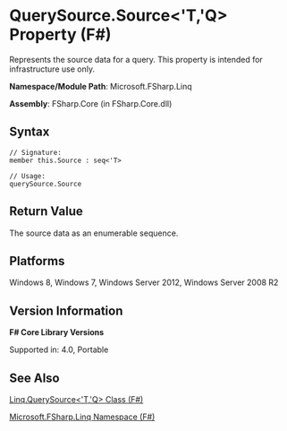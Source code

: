 # QuerySource.Source<'T,'Q> Property (F#)

Represents the source data for a query. This property is intended for infrastructure use only.

**Namespace/Module Path**: Microsoft.FSharp.Linq

**Assembly**: FSharp.Core (in FSharp.Core.dll)


## Syntax

```
// Signature:
member this.Source : seq<'T>

// Usage:
querySource.Source
```

## Return Value
The source data as an enumerable sequence.


## Platforms
Windows 8, Windows 7, Windows Server 2012, Windows Server 2008 R2


## Version Information
**F# Core Library Versions**

Supported in: 4.0, Portable




## See Also
[Linq.QuerySource&#60;'T,'Q&#62; Class &#40;F&#35;&#41;](Linq.QuerySource%3C%27T%2C%27Q%3E+Class+%28FSharp%29.md)

[Microsoft.FSharp.Linq Namespace &#40;F&#35;&#41;](Microsoft.FSharp.Linq+Namespace+%28FSharp%29.md)


